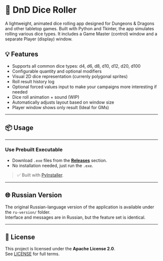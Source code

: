 # 🎲 DnD Dice Roller

A lightweight, animated dice rolling app designed for Dungeons & Dragons and other tabletop games. Built with Python and Tkinter, the app simulates rolling various dice types. It includes a Game Master (control) window and a separate Player (display) window.

## 💡 Features

- Supports all common dice types: d4, d6, d8, d10, d12, d20, d100  
- Configurable quantity and optional modifiers  
- Visual 2D dice representation (currenly polygonal sprites)  
- Roll result history log  
- Optional forced values input to make your campaigns more interesting if needed 
- Dice roll animation + sound (WIP)  
- Automatically adjusts layout based on window size  
- Player window shows only result (Ideal for GMs)  

---

## 📦 Usage
---
### Use Prebuilt Executable

- Download `.exe` files from the **[Releases](https://github.com/LostPersona/DndDiceRoller/releases)** section.
- No installation needed, just run the `.exe`.

> ✅ Built with [PyInstaller](https://pyinstaller.org/en/stable/).  

---

## 🌐 Russian Version

The original Russian-language version of the application is available under the `ru-version/` folder.  
Interface and messages are in Russian, but the feature set is identical.

---

## 📃 License

This project is licensed under the **Apache License 2.0**.  
See [LICENSE](https://www.apache.org/licenses/LICENSE-2.0) for full terms.
